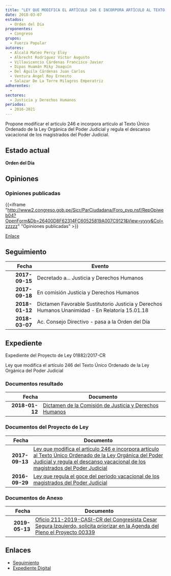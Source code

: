 ```yaml
---
title: "LEY QUE MODIFICA EL ARTÍCULO 246 E INCORPORA ARTÍCULO AL TEXTO ÚNICO ORDENADO DE LA LEY ORGÁNICA DEL PODER JUDICIAL Y REGULA EL DESCANSO VACACIONAL DE LOS MAGISTRADOS DEL PODER JUDICIAL"
date: 2018-03-07
estados: 
  - Orden del Día
proponentes: 
  - Congreso
grupos: 
  - Fuerza Popular
autores: 
  - Alcalá Mateo Percy Eloy
  - Albrecht Rodríguez Víctor Augusto
  - Villavicencio Cárdenas Francisco Javier
  - Dipas Huamán Miky Joaquín
  - Del Águila Cárdenas Juan Carlos
  - Ventura Ángel Roy Ernesto
  - Salazar De La Torre Milagros Emperatriz
adherentes: 
  - 
sectores: 
  - Justicia y Derechos Humanos
periodos: 
  - 2016-2021
---
```


Propone modificar el artículo 246 e incorpora artículo al Texto Único Ordenado de la Ley Orgánica del Poder Judicial y regula el descanso vacacional de los magistrados del Poder Judicial.


## Estado actual

**Orden del Día**

## Opiniones

### Opiniones publicadas

{{<iframe "http://www2.congreso.gob.pe/Sicr/ParCiudadana/Foro_pvp.nsf/RepOpiweb04?OpenForm&Db=26400D8F62314FC60525819A007C9121&View=yyyy&Col=zzzzz" "Opiniones publicadas" >}}

[Enlace](http://www2.congreso.gob.pe/Sicr/ParCiudadana/Foro_pvp.nsf/RepOpiweb04?OpenForm&Db=26400D8F62314FC60525819A007C9121&View=yyyy&Col=zzzzz)

## Seguimiento

| Fecha | Evento |
|------:|--------|
| **2017-09-15** | Decretado a... Justicia y Derechos Humanos|
| **2017-09-18** | En comisión Justicia y Derechos Humanos|
| **2018-01-12** | Dictamen Favorable Sustitutorio Justicia y Derechos Humanos Unanimidad - En Relatoría 15.01.18|
| **2018-03-07** | Ac. Consejo Directivo - pasa a la Orden del Día|


## Expediente

Expediente del Proyecto de Ley 01882/2017-CR

Ley que modifica el artículo 246 del Texto Único Ordenado de la Ley Orgánica del Poder Judicial


### Documentos resultado

| Fecha | Documento |
|------:|--------|
| **2018-01-12** | [Dictamen de la Comisión de Justicia y Derechos Humanos](http://www.leyes.congreso.gob.pe/Documentos/2016_2021/Dictamenes/Proyectos_de_Ley/00339DC15MAY20180112.pdf) |

### Documentos del Proyecto de Ley

| Fecha | Documento |
|------:|--------|
| **2017-09-13** | [Ley que modifica el artículo 246 e incorpora artículo al Texto Único Ordenado de la Ley Orgánica del Poder Judicial y regula el descanso vacacional de los magistrados del Poder Judicial](http://www.leyes.congreso.gob.pe/Documentos/2016_2021/Proyectos_de_Ley_y_de_Resoluciones_Legislativas/PL0188220170913..pdf) |
| **2016-09-29** | [Ley que regula el goce del periodo vacacional de los magistrados del Poder Judicial](http://www.leyes.congreso.gob.pe/Documentos/2016_2021/Proyectos_de_Ley_y_de_Resoluciones_Legislativas/PL0033920160929.pdf) |

### Documentos de Anexo

| Fecha | Documento |
|------:|--------|
| **2019-05-13** | [Oficio 211-2019-CASI-CR del Congresista Cesar Segura Izquierdo, solicita priorizar en la Agenda del Pleno el Proyecto 00339](http://www.leyes.congreso.gob.pe/Documentos/2016_2021/Oficios/Congresistas/OFICIO-211-2019-CASI-CR.pdf) |

## Enlaces 

- [Seguimiento](http://www2.congreso.gob.pe/Sicr/TraDocEstProc/CLProLey2016.nsf/f7fff46988ca05b1052578e100829cc7/4ac6a89513783a890525819a007d771f?OpenDocument)
- [Expediente Digital](http://www2.congreso.gob.pe/Sicr/TraDocEstProc/CLProLey2016.nsf/f7fff46988ca05b1052578e100829cc7/4ac6a89513783a890525819a007d771f?OpenDocument&Click=05257FB7005EB655.eb71d0cf91d8294e05256cdf006b5706/$Body/0.1C6C)
